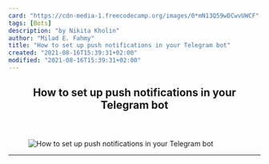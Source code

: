```yaml
---
card: "https://cdn-media-1.freecodecamp.org/images/0*mN13Q59wDCwvUWCF"
tags: [Bots]
description: "by Nikita Kholin"
author: "Milad E. Fahmy"
title: "How to set up push notifications in your Telegram bot"
created: "2021-08-16T15:39:31+02:00"
modified: "2021-08-16T15:39:31+02:00"
---
```

<div class="site-wrapper">
<main id="site-main" class="site-main outer">
<div class="inner">
<article class="post-full post tag-bots tag-telegram tag-python tag-tech tag-programming ">
<header class="post-full-header">
<h1 class="post-full-title">How to set up push notifications in your Telegram bot</h1>
</header>
<figure class="post-full-image">
<picture>
<source media="(max-width: 700px)" sizes="1px" srcset="data:image/gif;base64,R0lGODlhAQABAIAAAAAAAP///yH5BAEAAAAALAAAAAABAAEAAAIBRAA7 1w">
<source media="(min-width: 701px)" sizes="(max-width: 800px) 400px,
(max-width: 1170px) 700px,
1400px" srcset="https://cdn-media-1.freecodecamp.org/images/0*mN13Q59wDCwvUWCF 300w,
https://cdn-media-1.freecodecamp.org/images/0*mN13Q59wDCwvUWCF 600w,
https://cdn-media-1.freecodecamp.org/images/0*mN13Q59wDCwvUWCF 1000w,
https://cdn-media-1.freecodecamp.org/images/0*mN13Q59wDCwvUWCF 2000w">
<img onerror="this.style.display='none'" src="https://cdn-media-1.freecodecamp.org/images/0*mN13Q59wDCwvUWCF" alt="How to set up push notifications in your Telegram bot">
</picture>
</figure>
<section class="post-full-content">
<div class="post-content medium-migrated-article">
</div>
<hr>
</section>
</article>
</div>
</main>
</div>
<!-- Google Tag Manager (noscript) -->
<!-- End Google Tag Manager (noscript) -->

